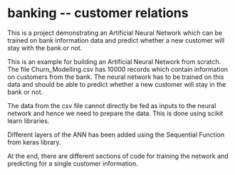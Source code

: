 # banking -- customer relations
This is a project demonstrating an Artificial Neural Network which can be trained on bank information data
and predict whether a new customer will stay with the bank or not.

This is an example for building an Artificial Neural Network from scratch. 
The file Churn_Modelling.csv has 10000 records which contain information on customers from the bank.
The neural network has to be trained on this data and should be able to predict whether a new customer will stay in the bank or not.

The data from the csv file cannot directly be fed as inputs to the neural network and hence we need to prepare the data.
This is done using scikit learn libraries. 

Different layers of the ANN has been added using the Sequential Function from keras library.

At the end, there are different sections of code for training the network and predicting for a single customer information. 

